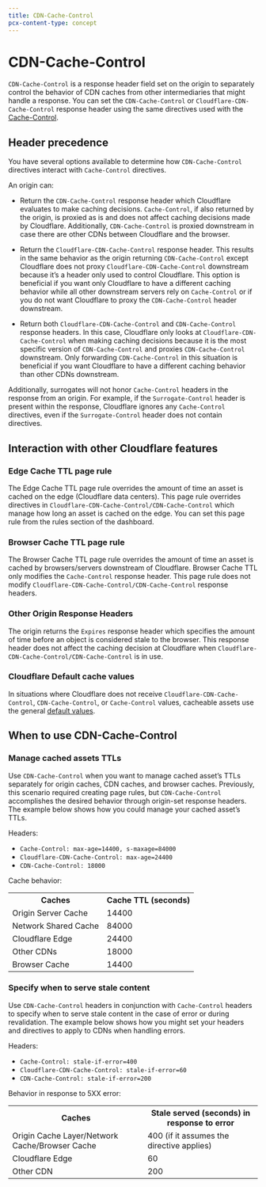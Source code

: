```yaml
---
title: CDN-Cache-Control
pcx-content-type: concept
---
```


# CDN-Cache-Control

`CDN-Cache-Control` is a response header field set on the origin to separately control the behavior of CDN caches from other intermediaries that might handle a response. You can set the `CDN-Cache-Control` or `Cloudflare-CDN-Cache-Control` response header using the same directives used with the [Cache-Control](/about/cache-control).

## Header precedence

You have several options available to determine how `CDN-Cache-Control` directives interact with `Cache-Control` directives. 

An origin can:

- Return the `CDN-Cache-Control` response header which Cloudflare evaluates to make caching decisions. `Cache-Control`, if also returned by the origin, is proxied as is and does not affect caching decisions made by Cloudflare. Additionally, `CDN-Cache-Control` is proxied downstream in case there are other CDNs between Cloudflare and the browser.

- Return the `Cloudflare-CDN-Cache-Control` response header. This results in the same behavior as the origin returning `CDN-Cache-Control` except Cloudflare does not proxy `Cloudflare-CDN-Cache-Control` downstream because it’s a header only used to control Cloudflare. This option is beneficial if you want only Cloudflare to have a different caching behavior while all other downstream servers rely on `Cache-Control` or if you do not want Cloudflare to proxy the `CDN-Cache-Control` header downstream.

- Return both `Cloudflare-CDN-Cache-Control` and `CDN-Cache-Control` response headers. In this case, Cloudflare only looks at `Cloudflare-CDN-Cache-Control` when making caching decisions because it is the most specific version of `CDN-Cache-Control` and proxies `CDN-Cache-Control` downstream. Only forwarding `CDN-Cache-Control` in this situation is beneficial if you want Cloudflare to have a different caching behavior than other CDNs downstream.

Additionally, surrogates will not honor `Cache-Control` headers in the response from an origin. For example, if the `Surrogate-Control` header is present within the response, Cloudflare ignores any `Cache-Control` directives, even if the `Surrogate-Control` header does not contain directives.

## Interaction with other Cloudflare features

### Edge Cache TTL page rule

The Edge Cache TTL page rule overrides the amount of time an asset is cached on the edge (Cloudflare data centers). This page rule overrides directives in `Cloudflare-CDN-Cache-Control/CDN-Cache-Control` which manage how long an asset is cached on the edge. You can set this page rule from the rules section of the dashboard. 

### Browser Cache TTL page rule

The Browser Cache TTL page rule overrides the amount of time an asset is cached by browsers/servers downstream of Cloudflare. Browser Cache TTL only modifies the `Cache-Control` response header. This page rule does not modify `Cloudflare-CDN-Cache-Control/CDN-Cache-Control` response headers.

### Other Origin Response Headers

The origin returns the `Expires` response header which specifies the amount of time before an object is considered stale to the browser. This response header does not affect the caching decision at Cloudflare when `Cloudflare-CDN-Cache-Control/CDN-Cache-Control` is in use.

### Cloudflare Default cache values

In situations where Cloudflare does not receive `Cloudflare-CDN-Cache-Control`, `CDN-Cache-Control`, or `Cache-Control` values, cacheable assets use the general [default values](/about/default-cache-behavior).

## When to use CDN-Cache-Control

### Manage cached assets TTLs

Use `CDN-Cache-Control` when you want to manage cached asset’s TTLs separately for origin caches, CDN caches, and browser caches. Previously, this scenario required creating page rules, but `CDN-Cache-Control` accomplishes the desired behavior through origin-set response headers. The example below shows how you could manage your cached asset’s TTLs.

Headers: 
- `Cache-Control: max-age=14400, s-maxage=84000`
- `Cloudflare-CDN-Cache-Control: max-age=24400`
- `CDN-Cache-Control: 18000`

Cache behavior: 

<table>
  <tbody>
    <th colspan="5" rowspan="1">
      Caches
    </th>
    <th colspan="5" rowspan="1">
      Cache TTL (seconds)
    </th>
    <tr>
      <td colspan="5" rowspan="1">
        Origin Server Cache
      </td>
      <td colspan="5" rowspan="1">
        14400
      </td>
    </tr>
    <tr>
      <td colspan="5" rowspan="1">
        Network Shared Cache
      </td>
      <td colspan="5" rowspan="1">
        84000
      </td>
    </tr>
    <tr>
      <td colspan="5" rowspan="1">
        Cloudflare Edge
      </td>
      <td colspan="5" rowspan="1">
        24400
      </td>
    </tr>
    <tr>
      <td colspan="5" rowspan="1">
        Other CDNs
      </td>
      <td colspan="5" rowspan="1">
        18000
      </td>
    </tr>
    <tr>
      <td colspan="5" rowspan="1">
        Browser Cache
      </td>
      <td colspan="5" rowspan="1">
        14400
      </td>
    </tr>
  </tbody>
</table>

### Specify when to serve stale content

Use `CDN-Cache-Control` headers in conjunction with `Cache-Control` headers to specify when to serve stale content in the case of error or during revalidation. The example below shows how you might set your headers and directives to apply to CDNs when handling errors.

Headers:
- `Cache-Control: stale-if-error=400`
- `Cloudflare-CDN-Cache-Control: stale-if-error=60`
- `CDN-Cache-Control: stale-if-error=200`

Behavior in response to 5XX error:

<table>
  <tbody>
    <th colspan="5" rowspan="1">
      Caches
    </th>
    <th colspan="5" rowspan="1">
      Stale served (seconds) in response to error
    </th>
    <tr>
      <td colspan="5" rowspan="1">
        Origin Cache Layer/Network Cache/Browser Cache
      </td>
      <td colspan="5" rowspan="1">
        400 (if it assumes the directive applies)
      </td>
    </tr>
    <tr>
      <td colspan="5" rowspan="1">
        Cloudflare Edge
      </td>
      <td colspan="5" rowspan="1">
        60
      </td>
    </tr>
    <tr>
      <td colspan="5" rowspan="1">
        Other CDN
      </td>
      <td colspan="5" rowspan="1">
        200
      </td>
    </tr>
  </tbody>
</table>
